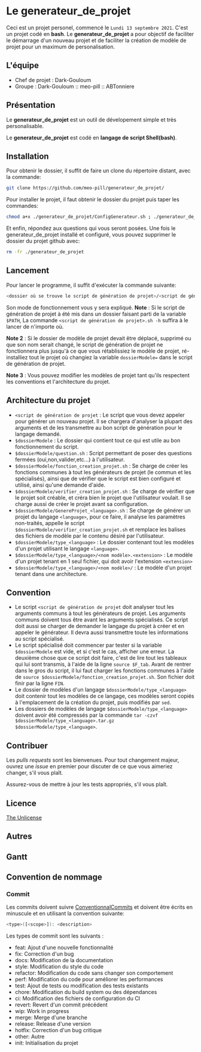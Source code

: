 # Le generateur_de_projet

Ceci est un projet personel, commencé le `Lundi 13 septembre 2021`.
C'est un projet codé en **bash**.
Le **generateur_de_projet** a pour objectif de faciliter le démarrage d'un nouveau projet et de faciliter la création de modèle de projet pour un maximum de personalisation.

## L'équipe

- Chef de projet : Dark-Gouloum
- Groupe : Dark-Gouloum :: meo-pill :: ABTonniere

## Présentation

Le **generateur_de_projet** est un outil de dévelopement simple et très personalisable.

Le **generateur_de_projet** est codé en **langage de script Shell(bash)**.

## Installation

Pour obtenir le dossier, il suffit de faire un clone du répertoire distant, avec la commande:

```sh
git clone https://github.com/meo-pill/generateur_de_projet/
```

Pour installer le projet, il faut obtenir le dossier du projet puis taper les commandes:

```sh
chmod a+x ./generateur_de_projet/ConfigGenerateur.sh ; ./generateur_de_projet/ConfigGenerateur.sh
```

Et enfin, répondez aux questions qui vous seront posées.
Une fois le generateur_de_projet installé et configuré, vous pouvez supprimer le dossier du projet github avec:

```sh
rm -fr ./generateur_de_projet
```

## Lancement

Pour lancer le programme, il suffit d'exécuter la commande suivante:

```sh
<dossier où se trouve le script de génération de projet>/<script de génération de projet>.sh -h
```

Son mode de fonctionnement vous y sera expliqué.
**Note** : Si le script de génération de projet à été mis dans un dossier faisant parti de la variable `$PATH`, La commande `<script de génération de projet>.sh -h` suffira à le lancer de n'importe où.

**Note 2** : Si le dossier de modèle de projet devait être déplacé, supprimé ou que son nom serait changé, le script de génération de projet ne fonctionnera plus jusqu'à ce que vous rétablissiez le modèle de projet, ré-installiez tout le projet où changiez la variable `dossierModele=` dans le script de génération de projet.

**Note 3** : Vous pouvez modifier les modèles de projet tant qu'ils respectent les conventions et l'architecture du projet.

## Architecture du projet

- `<script de génération de projet` : Le script que vous devez appeler pour générer un nouveau projet. Il se chargera d'analyser la plupart des arguments et de les transmettre au bon script de génération pour le langage demandé.
- `$dossierModele` : Le dossier qui contient tout ce qui est utile au bon fonctionnement du script.
- `$dossierModele/question.sh` : Script permettant de poser des questions fermées (oui,non,valider,etc...) à l'utilisateur.
- `$dossierModele/fonction_creation_projet.sh` : Se charge de créer les fonctions communes à tout les générateurs de projet (le commun et les spécialisés), ainsi que de vérifier que le script est bien configuré et utilisé, ainsi qu'une demande d'aide.
- `$dossierModele/verifier_creation_projet.sh` : Se charge de vérifier que le projet soit créable, et créra bien le projet que l'utilisateur voulait. Il se charge aussi de créer le projet avant sa configuration.
- `$dossierModele/GenereProjet_<language>.sh` : Se charge de générer un projet du langage `<language>`, pour ce faire, il analyse les paramètres non-traités, appelle le script `$dossierModele/verifier_creation_projet.sh` et remplace les balises des fichiers de modèle par le contenu désiré par l'utilisateur.
- `$dossierModele/type_<language>` : Le dossier contenant tout les modèles d'un projet utilisant le langage `<language>`.
- `$dossierModele/type_<language>/<nom modèle>.<extension>` : Le modèle d'un projet tenant en 1 seul fichier, qui doit avoir l'extension `<extension>`
- `$dossierModele/type_<language>/<nom modèle>/` : Le modèle d'un projet tenant dans une architecture.

## Convention

- Le script `<script de génération de projet` doit analyser tout les arguments communs à tout les générateurs de projet. Les arguments communs doivent tous être avant les arguments spécialisés. Ce script doit aussi se charger de demander le langage du projet à créer et en appeler le générateur. Il devra aussi transmettre toute les informations au script spécialisé.
- Le script spécialisé doit commencer par tester si la variable `$dossierModele` est vide, et si c'est le cas, afficher une erreur. La deuxième chose que ce script doit faire, c'est de lire tout les tableaux qui lui sont transmis, à l'aide de la ligne `source $F_tab`. Avant de rentrer dans le gros du script, il lui faut charger les fonctions communes à l'aide de `source $dossierModele/fonction_creation_projet.sh`. Son fichier doit finir par la ligne `FIN`.
- Le dossier de modèles d'un langage `$dossierModele/type_<language>` doit contenir tout les modèles de ce langage, ces modèles seront copiés à l'emplacement de la création du projet, puis modifiés par `sed`.
- Les dossiers de modèles de langage `$dossierModele/type_<language>` doivent avoir été compressés par la commande `tar -czvf $dossierModele/type_<language>.tar.gz $dossierModele/type_<language>`.

## Contribuer

Les *pulls requests* sont les bienvenues.
Pour tout changement majeur, ouvrez une *issue* en premier pour discuter de ce que vous aimeriez changer, s'il vous plaît.

Assurez-vous de mettre à jour les tests appropriés, s'il vous plaît.

## Licence

[The Unlicense](https://choosealicense.com/licenses/unlicense/)

## Autres

## Gantt

## Convention de nommage

### Commit

Les commits doivent suivre [ConventionnalCommits](https://www.conventionalcommits.org/en/v1.0.0/) et doivent être écrits en minuscule et en utilisant la convention suivante:

```sh
<type>([<scope>]): <description>
```

Les types de commit sont les suivants :

- feat: Ajout d'une nouvelle fonctionnalité
- fix: Correction d'un bug
- docs: Modification de la documentation
- style: Modification du style du code
- refactor: Modification du code sans changer son comportement
- perf: Modification du code pour améliorer les performances
- test: Ajout de tests ou modification des tests existants
- chore: Modification du build system ou des dépendances
- ci: Modification des fichiers de configuration du CI
- revert: Revert d'un commit précédent
- wip: Work in progress
- merge: Merge d'une branche
- release: Release d'une version
- hotfix: Correction d'un bug critique
- other: Autre
- init: Initialisation du projet

